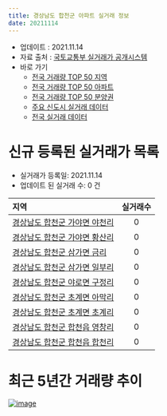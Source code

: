 ```yaml
---
title: 경상남도 합천군 아파트 실거래 정보
date: 20211114
---
```


* 업데이트 : 2021.11.14
* 자료 출처 : [국토교통부 실거래가 공개시스템](http://rt.molit.go.kr)
* 바로 가기
    * [전국 거래량 TOP 50 지역](https://apt-info.github.io/apt-trade-info/tr)
    * [전국 거래량 TOP 50 아파트](https://apt-info.github.io/apt-trade-info/ta)
    * [전국 거래량 TOP 50 분양권](https://apt-info.github.io/apt-trade-info/tb)
    * [주요 신도시 실거래 데이터](https://apt-info.github.io/apt-trade-info/newtown)
    * [전국 실거래 데이터](https://apt-info.github.io/apt-trade-info/all)



<script async src="https://pagead2.googlesyndication.com/pagead/js/adsbygoogle.js"></script>
<!-- 기본광고 -->
<ins class="adsbygoogle"
     style="display:block"
     data-ad-client="ca-pub-1142216861245946"
     data-ad-slot="4805727019"
     data-ad-format="auto"
     data-full-width-responsive="true"></ins>
<script>
     (adsbygoogle = window.adsbygoogle || []).push({});
</script>


# 신규 등록된 실거래가 목록

* 실거래가 등록일: 2021.11.14
* 업데이트 된 실거래 수: 0 건


|지역|실거래수|
|:---|:---:|
|[경상남도 합천군 가야면 야천리](https://apt-info.github.io/apt-trade-info/r2975)|0|
|[경상남도 합천군 가야면 황산리](https://apt-info.github.io/apt-trade-info/r2977)|0|
|[경상남도 합천군 삼가면 금리](https://apt-info.github.io/apt-trade-info/r2818)|0|
|[경상남도 합천군 삼가면 일부리](https://apt-info.github.io/apt-trade-info/r2819)|0|
|[경상남도 합천군 야로면 구정리](https://apt-info.github.io/apt-trade-info/r3053)|0|
|[경상남도 합천군 초계면 아막리](https://apt-info.github.io/apt-trade-info/r2976)|0|
|[경상남도 합천군 초계면 초계리](https://apt-info.github.io/apt-trade-info/r3107)|0|
|[경상남도 합천군 합천읍 영창리](https://apt-info.github.io/apt-trade-info/r3147)|0|
|[경상남도 합천군 합천읍 합천리](https://apt-info.github.io/apt-trade-info/r2817)|0|



<script async src="https://pagead2.googlesyndication.com/pagead/js/adsbygoogle.js"></script>
<!-- 기본광고 -->
<ins class="adsbygoogle"
     style="display:block"
     data-ad-client="ca-pub-1142216861245946"
     data-ad-slot="4805727019"
     data-ad-format="auto"
     data-full-width-responsive="true"></ins>
<script>
     (adsbygoogle = window.adsbygoogle || []).push({});
</script>


# 최근 5년간 거래량 추이


<div style="width:100%;">
    <canvas id="deal_progress" height="200"></canvas>
</div>

<script>
new Chart(document.getElementById("deal_progress"), {
    type: 'line',
    data: {
        labels: ['16.01','16.02','16.03','16.04','16.05','16.06','16.07','16.08','16.09','16.10','16.11','16.12','17.01','17.02','17.03','17.04','17.05','17.06','17.07','17.08','17.09','17.10','17.11','17.12','18.01','18.02','18.03','18.04','18.05','18.06','18.07','18.08','18.09','18.10','18.11','18.12','19.01','19.02','19.03','19.04','19.05','19.06','19.07','19.08','19.09','19.10','19.11','19.12','20.01','20.02','20.03','20.04','20.05','20.06','20.07','20.08','20.09','20.10','20.11','20.12','21.01','21.02','21.03','21.04','21.05','21.06','21.07','21.08','21.09','21.10','21.11'],
        datasets: [{
            label: '매매/분양권',
            data: [7,3,3,13,8,8,9,6,10,9,8,9,8,14,11,9,10,14,13,6,11,4,7,13,14,10,7,4,7,7,10,7,10,6,11,12,6,6,12,12,12,7,5,10,4,11,2,10,4,7,7,10,12,10,16,11,4,4,7,8,5,9,11,5,4,17,13,15,8,4,2],
            borderColor: "rgba(66, 133, 243, 1)",
            backgroundColor: "rgba(66, 133, 243, 0.05)",
            borderWidth: 1,
            pointRadius: 0,
            fill: false,
            lineTension: 0
        },{
            label: '전/월세',
            data: [0,0,4,2,0,1,2,0,5,1,1,4,1,3,0,2,0,1,2,0,0,1,2,1,2,0,5,1,0,0,0,1,1,1,2,2,1,0,2,0,1,0,2,1,1,1,0,2,2,1,1,0,0,1,1,0,5,0,0,1,0,0,1,0,0,0,2,0,1,1,0],
            borderColor: "rgba(255, 90, 0, 1)",
            backgroundColor: "rgba(255, 90, 0, 0.05)",
            borderWidth: 1,
            pointRadius: 0,
            fill: false,
            lineTension: 0
        },{
            label: '합계',
            data: [7,3,7,15,8,9,11,6,15,10,9,13,9,17,11,11,10,15,15,6,11,5,9,14,16,10,12,5,7,7,10,8,11,7,13,14,7,6,14,12,13,7,7,11,5,12,2,12,6,8,8,10,12,11,17,11,9,4,7,9,5,9,12,5,4,17,15,15,9,5,2],
            borderColor: "rgba(0, 0, 0, 1)",
            backgroundColor: "rgba(0, 0, 0, 0.03)",
            borderWidth: 0.1,
            pointRadius: 0,
            fill: true,
            lineTension: 0
        }
        ]
    },
    options: {
        responsive: true,
        title: {
            display: false
        },
        tooltips: {
            mode: 'index',
            intersect: false
        },
        hover: {
            mode: 'nearest',
            intersect: true
        },
        scales: {
            xAxes: [{
                display: true,
                scaleLabel: {
                    display: true,
                    labelString: '년/월'
                }
            }],
            yAxes: [{
                display: true,
                ticks: {
                    suggestedMin: 0,
                },
                scaleLabel: {
                    display: true,
                    labelString: '실거래 수'
                }
            }]
        }
    }
});

</script>


[![image](https://apt-info.github.io/images/2020-01-03-apt-trade-info/1024x500.png)](https://play.google.com/store/apps/details?id=com.aptinfo.apttradeinfo)

